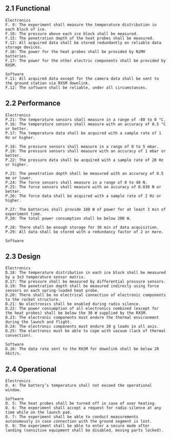 ## 2.1 Functional
    Electronics
    F. 9: The experiment shall measure the temperature distribution in each block of ice.
    F.10: The pressure above each ice block shall be measured.
    F.15: The penetration depth of the heat probes shall be measured.
    F.12: All acquired data shall be stored redundantly on reliable data storage devices.
    F.16: The power for the heat probes shall be provided by NiMH batteries.
    F.17: The power for the other electric components shall be provided by RXSM.

    Software
    F.11: All acquired data except for the camera data shall be sent to the ground station via RXSM downlink.
    F.12: The software shall be reliable, under all circumstances.

## 2.2 Performance
    Electronics
    P.21: The temperature sensors shall measure in a range of -80 to 0 °C.
    P.16: The temperature sensors shall measure with an accuracy of 0.5 °C or better.
    P.17: The temperature data shall be acquired with a sample rate of 1 Hz or higher.

    P.18: The pressure sensors shall measure in a range of 0 to 5 mbar.
    P.19: The pressure sensors shall measure with an accuracy of 1 mbar or better.
    P.22: The pressure data shall be acquired with a sample rate of 20 Hz or higher.

    P.23: The penetration depth shall be measured with an accuracy of 0.5 mm or lower.
    P.24: The force sensors shall measure in a range of 0 to 40 N.
    P.25: The force sensors shall measure with an accuracy of 0.039 N or better.
    P.26: The force data shall be acquired with a sample rate of 2 Hz or higher.

    P.27: The batteries shall provide 180 W of power for at least 3 min of experiment time.
    P.20: The total power consumption shall be below 200 W.

    P.28: There shall be enough storage for 30 min of data acquisition.
    P.29: All data shall be stored with a redundancy factor of 2 or more.

    Software

## 2.3 Design
    Electronics
    D.18: The temperature distribution in each ice block shall be measured by a 3x3 temperature sensor matrix.
    D.17: The pressure shall be measured by differential pressure sensors.
    D.19: The penetration depth shall be measured indirecly using force sensors on each spring-loaded heat probe.
    D.20: There shall be no electrical connection of electronic components to the rocket structure.
    D.21: No electronics shall be enabled during radio silence.
    D.22: The power consumption of all electronics combined (except for the heat probes) shall be below the 30 W supplied by the RXSM.
    D.23: The electronic components must endure the thermal environment during the launch and flight.
    D.24: The electronic components must endure 20 g loads in all axis.
    D.25: The electronic must be able to cope with vacuum (lack of thermal convection).

    Software
    D.16: The data rate sent to the RXSM for downlink shall be below 20 kbit/s.

## 2.4 Operational
    Electronics
    O. 4: The battery’s temperature shall not exceed the operational window.

    Software
    O. 5: The heat probes shall be turned off in case of over heating.
    O. 6: The experiment shall accept a request for radio silence at any time while on the launch pad.
    O. 7: The experiment shall be able to conduct measurements autonomously in case connection with the ground segment is lost.
    O. 8: The experiment shall be able to enter a secure mode after landing (sensitive equipment shall be disabled, moving parts locked).
